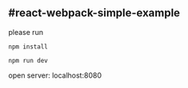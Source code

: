 #react-webpack-simple-example
---
please run 
```
npm install
```

```
npm run dev
```
open server: localhost:8080